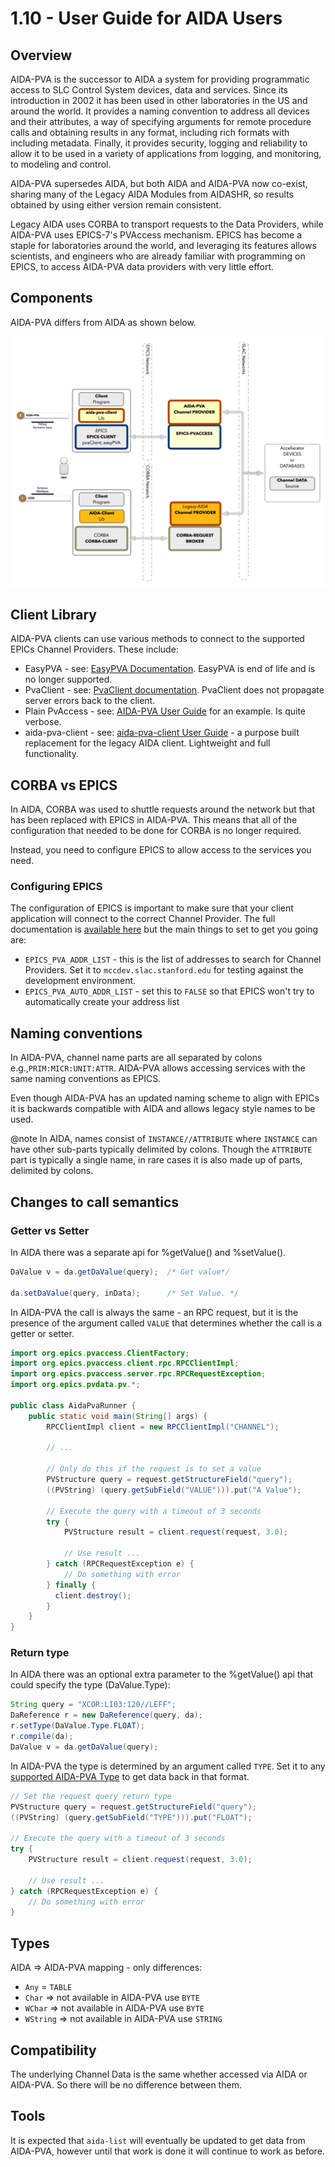 # 1.10 - User Guide for AIDA Users

## Overview

AIDA-PVA is the successor to AIDA a system for providing programmatic access to SLC Control System devices, data and
services. Since its introduction in 2002 it has been used in other laboratories in the US and around the world. It
provides a naming convention to address all devices and their attributes, a way of specifying arguments for remote
procedure calls and obtaining results in any format, including rich formats with including metadata. Finally, it
provides security, logging and reliability to allow it to be used in a variety of applications from logging, and
monitoring, to modeling and control.

AIDA-PVA supersedes AIDA, but both AIDA and AIDA-PVA now co-exist, sharing many of the Legacy AIDA
Modules from AIDASHR, so results obtained by using either version remain consistent.

Legacy AIDA uses CORBA to transport requests to the Data Providers, while AIDA-PVA uses EPICS-7's PVAccess mechanism.
EPICS has become a staple for laboratories around the world, and leveraging its features allows scientists, and
engineers who are already familiar with programming on EPICS, to access AIDA-PVA data providers with very little effort.

## Components

AIDA-PVA differs from AIDA as shown below.

![AIDA vs AIDA-PVA](images/aida-old-and-new-simple.png)

## Client Library
AIDA-PVA clients can use various methods to connect to the supported EPICs Channel Providers.  These include: 
- EasyPVA - see: [EasyPVA Documentation](http://epics-pvdata.sourceforge.net/docbuild/easyPVAJava/tip/documentation/easyPVA.html).  EasyPVA is end of life and is no longer supported.
- PvaClient - see: [PvaClient documentation](https://github.com/epics-base/pvaClientJava).  PvaClient does not propagate server errors back to the client.
- Plain PvAccess - see: [AIDA-PVA User Guide](1_00_User_Guide.md) for an example.  Is quite verbose.
- aida-pva-client - see: [aida-pva-client User Guide](1_01_Aida_Pva_Client.md) - a purpose built replacement for the legacy AIDA client.  Lightweight and full functionality.

## CORBA vs EPICS

In AIDA, CORBA was used to shuttle requests around the network but that has been replaced with EPICS in AIDA-PVA. This
means that all of the configuration that needed to be done for CORBA is no longer required.

Instead, you need to configure EPICS to allow access to the services you need.

### Configuring EPICS

The configuration of EPICS is important to make sure that your client application will connect to the correct Channel
Provider. The full documentation
is [available here](https://epics.anl.gov/EpicsDocumentation/AppDevManuals/ChannelAccess/cadoc_4.htm) but the main
things to set to get you going are:

- `EPICS_PVA_ADDR_LIST` - this is the list of addresses to search for Channel Providers. Set it
  to `mccdev.slac.stanford.edu` for testing against the development environment.
- `EPICS_PVA_AUTO_ADDR_LIST` - set this to `FALSE` so that EPICS won't try to automatically create your address list

## Naming conventions

In AIDA-PVA, channel name parts are all separated by colons e.g.,`PRIM:MICR:UNIT:ATTR`. AIDA-PVA allows accessing services with the same naming conventions as EPICS.

Even though AIDA-PVA has an updated naming scheme to align with EPICs it is backwards compatible with AIDA and allows
legacy style names to be used.

@note In AIDA, names consist of `INSTANCE//ATTRIBUTE` where `INSTANCE` can have other sub-parts typically delimited by
colons. Though the `ATTRIBUTE` part is typically a single name, in rare cases it is also made up of parts, delimited by
colons.

## Changes to call semantics

### Getter vs Setter

In AIDA there was a separate api for %getValue() and %setValue(). 
```java
DaValue v = da.getDaValue(query);  /* Get value*/

da.setDaValue(query, inData);      /* Set Value. */
```

In AIDA-PVA the call is always the same - an RPC
request, but it is the presence of the argument called `VALUE` that determines whether the call is a getter or setter.

```java
import org.epics.pvaccess.ClientFactory;
import org.epics.pvaccess.client.rpc.RPCClientImpl;
import org.epics.pvaccess.server.rpc.RPCRequestException;
import org.epics.pvdata.pv.*;
 
public class AidaPvaRunner {
    public static void main(String[] args) {
        RPCClientImpl client = new RPCClientImpl("CHANNEL");
        
        // ...
      
        // Only do this if the request is to set a value
        PVStructure query = request.getStructureField("query");
        ((PVString) (query.getSubField("VALUE"))).put("A Value");
        
        // Execute the query with a timeout of 3 seconds
        try {
            PVStructure result = client.request(request, 3.0);
 
            // Use result ...
        } catch (RPCRequestException e) {
            // Do something with error
        } finally {
          client.destroy();
        }
    }
}
```

### Return type

In AIDA there was an optional extra parameter to the %getValue() api that could specify the type (DaValue.Type): 
```java
String query = "XCOR:LI03:120//LEFF";
DaReference r = new DaReference(query, da);
r.setType(DaValue.Type.FLOAT);
r.compile(da);
DaValue v = da.getDaValue(query);
```
In AIDA-PVA the type is determined by an argument called `TYPE`. Set it to any [supported AIDA-PVA Type](2_4_Supported_Types.md) to get data back in that format.
```java
// Set the request query return type
PVStructure query = request.getStructureField("query");
((PVString) (query.getSubField("TYPE"))).put("FLOAT");

// Execute the query with a timeout of 3 seconds
try {
    PVStructure result = client.request(request, 3.0);

    // Use result ...
} catch (RPCRequestException e) {
    // Do something with error
}
```
## Types

AIDA => AIDA-PVA mapping - only differences:

- `Any` = `TABLE`
- `Char` => not available in AIDA-PVA use `BYTE`
- `WChar` => not available in AIDA-PVA use `BYTE`
- `WString` => not available in AIDA-PVA use `STRING`

## Compatibility

The underlying Channel Data is the same whether accessed via AIDA or AIDA-PVA. So there will be no difference between
them.

## Tools

It is expected that `aida-list` will eventually be updated to get data from AIDA-PVA, however until that work is done it will continue
to work as before.
